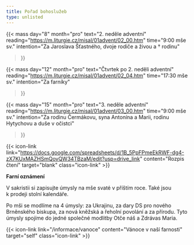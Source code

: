 ```yaml
---
title: Pořad bohoslužeb
type: unlisted
---
```


{{< mass
day="8" 
month="pro" 
text="2. neděle adventní" 
reading="https://m.liturgie.cz/misal/01advent/02_00.htm"
time="9:00 mše sv." 
intention="Za Jaroslava Šťastného, dvoje rodiče a živou a † rodinu"
>}}

{{< mass 
day="12" 
month="pro" 
text="Čtvrtek po 2. neděli adventní"
reading="https://m.liturgie.cz/misal/01advent/02_04.htm"
time="17:30 mše sv." 
intention="Za farníky" 
>}}

{{< mass
day="15" 
month="pro" 
text="3. neděle adventní" 
reading="https://m.liturgie.cz/misal/01advent/03_00.htm"
time="9:00 mše sv." 
intention="Za rodinu Čermákovu, syna Antonína a Marii, rodinu Hytychovu a duše v očistci"
>}}

{{< icon-link link="https://docs.google.com/spreadsheets/d/1B_5PpFPmeEkRWF-dg4-zX7KUxMAZHSmQovQW34TBzaM/edit?usp=drive_link" content="Rozpis čtení" target="blank" class="icon-link" >}}

**Farní oznámení**

V sakristii si zapisujte úmysly na mše svaté v příštím roce. Také jsou k prodeji stolní kalendáře.

Po mši se modlíme na 4 úmysly: za Ukrajinu, za dary DS pro nového Brněnského biskupa, za nová kněžská a řeholní povolání a za přírodu. Tyto úmysly spojíme do jedné společné modlitby Otče náš a Zdrávas Maria.

{{< icon-link link="/informace/vanoce" content="Vánoce v naší farnosti" target="self" class="icon-link" >}}